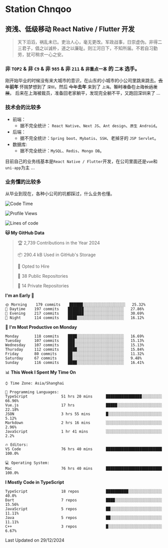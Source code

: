 # Station Chnqoo

## 资浅、低级移动 React Native / Flutter 开发

> 天下滔滔，祸乱未已。吏治人心，毫无更改。军政战事，日崇虚伪。非得二三君子，倡之以诚朴，道之以廉耻。则江河日下，不知所届。不若自习勤劳，犹可稍求一心之安。

### 非 `TOP2` & 非 `C9` & 非 `985` & 非 `211` & `非重点一本` 的 `二本` 选手。

刚开始毕业的时候没有来大城市的意识，在山东的小城市的小公司里跳来跳去。~~去年~~**前年** 怀揣梦想到了 `深圳`，然后 ~~今年~~**去年** 来到了 `上海`。~~暂时准备在上海长远发展~~。
后来在上海被裁员，准备回老家躺平，发现完全躺不平，又跑回深圳来了 ...

### 技术会的比较多

- 前端：
  - 据不完全统计： `React Native`、`Next JS`、`Ant design`、`原生 Android`。
- 后端：
  - 据不完全统计：`Spring boot`、`Mybatis`、`SSH`、老掉牙的 `JSP Servlet`。
- 数据库:
  - 据不完全统计：`MySQL`、`Redis`、`Mongo DB`。

目前自己的业务线基本是`React Native / Flutter`开发，在公司里面还是`vue`和`uni-app`为主 ...

### 业务懂的比较多

从毕业到现在，各种小公司的坑都踩过，什么业务也懂。

<!--START_SECTION:waka-->
![Code Time](http://img.shields.io/badge/Code%20Time-7%2C122%20hrs%2053%20mins-blue)

![Profile Views](http://img.shields.io/badge/Profile%20Views-0-blue)

![Lines of code](https://img.shields.io/badge/From%20Hello%20World%20I%27ve%20Written-486%20Thousand%20lines%20of%20code-blue)

**🐱 My GitHub Data** 

> 🏆 2,739 Contributions in the Year 2024
 > 
> 📦 290.4 kB Used in GitHub's Storage 
 > 
> 💼 Opted to Hire
 > 
> 📜 38 Public Repositories 
 > 
> 🔑 14 Private Repositories  
 > 
**I'm an Early 🐤** 

```text
🌞 Morning    179 commits    ██████░░░░░░░░░░░░░░░░░░░   25.32% 
🌆 Daytime    197 commits    ███████░░░░░░░░░░░░░░░░░░   27.86% 
🌃 Evening    217 commits    ███████░░░░░░░░░░░░░░░░░░   30.69% 
🌙 Night      114 commits    ████░░░░░░░░░░░░░░░░░░░░░   16.12%

```
📅 **I'm Most Productive on Monday** 

```text
Monday       118 commits    ████░░░░░░░░░░░░░░░░░░░░░   16.69% 
Tuesday      107 commits    ███░░░░░░░░░░░░░░░░░░░░░░   15.13% 
Wednesday    107 commits    ███░░░░░░░░░░░░░░░░░░░░░░   15.13% 
Thursday     112 commits    ████░░░░░░░░░░░░░░░░░░░░░   15.84% 
Friday       80 commits     ██░░░░░░░░░░░░░░░░░░░░░░░   11.32% 
Saturday     67 commits     ██░░░░░░░░░░░░░░░░░░░░░░░   9.48% 
Sunday       116 commits    ████░░░░░░░░░░░░░░░░░░░░░   16.41%

```


📊 **This Week I Spent My Time On** 

```text
⌚︎ Time Zone: Asia/Shanghai

💬 Programming Languages: 
TypeScript               51 hrs 20 mins      ████████████████░░░░░░░░░   66.96% 
Vue.js                   17 hrs              █████░░░░░░░░░░░░░░░░░░░░   22.18% 
JSON                     3 hrs 55 mins       █░░░░░░░░░░░░░░░░░░░░░░░░   5.12% 
Markdown                 2 hrs 16 mins       ░░░░░░░░░░░░░░░░░░░░░░░░░   2.96% 
JavaScript               1 hr 41 mins        ░░░░░░░░░░░░░░░░░░░░░░░░░   2.2%

🔥 Editors: 
VS Code                  76 hrs 40 mins      █████████████████████████   100.0%

💻 Operating System: 
Mac                      76 hrs 40 mins      █████████████████████████   100.0%

```

**I Mostly Code in TypeScript** 

```text
TypeScript               18 repos            ██████████░░░░░░░░░░░░░░░   40.0% 
Dart                     7 repos             ████░░░░░░░░░░░░░░░░░░░░░   15.56% 
JavaScript               5 repos             ██░░░░░░░░░░░░░░░░░░░░░░░   11.11% 
Java                     5 repos             ██░░░░░░░░░░░░░░░░░░░░░░░   11.11% 
C++                      3 repos             █░░░░░░░░░░░░░░░░░░░░░░░░   6.67%

```



 Last Updated on 29/12/2024
<!--END_SECTION:waka-->

<!---
ChenqiaoStation/ChenqiaoStation is a ✨ special ✨ repository because its `README.md` (this file) appears on your GitHub profile.
You can click the Preview link to take a look at your changes.
--->
